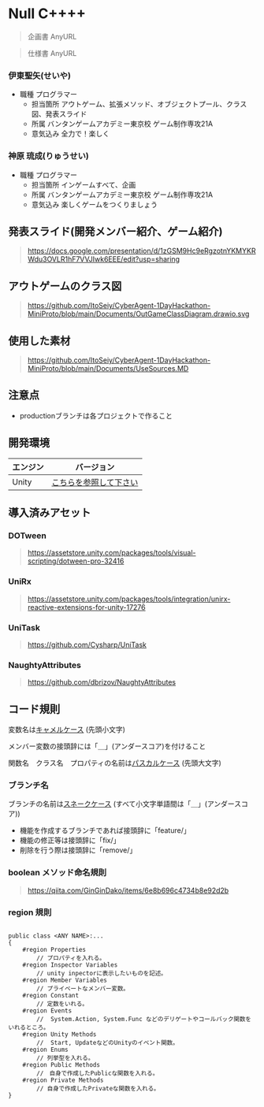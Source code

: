 # Null C++++

> 企画書 AnyURL

> 仕様書 AnyURL

### 伊東聖矢(せいや)
- 職種 プログラマー
  - 担当箇所 アウトゲーム、拡張メソッド、オブジェクトプール、クラス図、発表スライド
  - 所属 バンタンゲームアカデミー東京校 ゲーム制作専攻21A
  - 意気込み 全力で！楽しく

### 神原 琉成(りゅうせい)
- 職種 プログラマー
  - 担当箇所 インゲームすべて、企画
  - 所属 バンタンゲームアカデミー東京校 ゲーム制作専攻21A
  - 意気込み 楽しくゲームをつくりましょう
  
## 発表スライド(開発メンバー紹介、ゲーム紹介)
> https://docs.google.com/presentation/d/1zGSM9Hc9eRgzotnYKMYKRWdu3OVLR1hF7VVJIwk6EEE/edit?usp=sharing

## アウトゲームのクラス図
> https://github.com/ItoSeiy/CyberAgent-1DayHackathon-MiniProto/blob/main/Documents/OutGameClassDiagram.drawio.svg

## 使用した素材
> https://github.com/ItoSeiy/CyberAgent-1DayHackathon-MiniProto/blob/main/Documents/UseSources.MD

## 注意点
- productionブランチは各プロジェクトで作ること

## 開発環境

| エンジン | バージョン  |
| ---------- | ----------- |
| Unity      | [こちらを参照して下さい](ProjectSettings/ProjectVersion.txt#L1) |

## 導入済みアセット

### DOTween
> https://assetstore.unity.com/packages/tools/visual-scripting/dotween-pro-32416

### UniRx
> https://assetstore.unity.com/packages/tools/integration/unirx-reactive-extensions-for-unity-17276

### UniTask
> https://github.com/Cysharp/UniTask

### NaughtyAttributes
> https://github.com/dbrizov/NaughtyAttributes

## コード規則

変数名は[キャメルケース](https://e-words.jp/w/%E3%82%AD%E3%83%A3%E3%83%A1%E3%83%AB%E3%82%B1%E3%83%BC%E3%82%B9.html) (先頭小文字)

メンバー変数の接頭辞には「＿」(アンダースコア)を付けること

関数名　クラス名　プロパティの名前は[パスカルケース](https://wa3.i-3-i.info/word13955.html) (先頭大文字)  

### ブランチ名

ブランチの名前は[スネークケース](https://e-words.jp/w/%E3%82%B9%E3%83%8D%E3%83%BC%E3%82%AF%E3%82%B1%E3%83%BC%E3%82%B9.html#:~:text=%E3%82%B9%E3%83%8D%E3%83%BC%E3%82%AF%E3%82%B1%E3%83%BC%E3%82%B9%E3%81%A8%E3%81%AF%E3%80%81%E3%83%97%E3%83%AD%E3%82%B0%E3%83%A9%E3%83%9F%E3%83%B3%E3%82%B0,%E3%81%AA%E8%A1%A8%E8%A8%98%E3%81%8C%E3%81%93%E3%82%8C%E3%81%AB%E5%BD%93%E3%81%9F%E3%82%8B%E3%80%82)
(すべて小文字単語間は「＿」(アンダースコア))
- 機能を作成するブランチであれば接頭辞に「feature/」
- 機能の修正等は接頭辞に「fix/」
- 削除を行う際は接頭辞に「remove/」

### boolean メソッド命名規則

> https://qiita.com/GinGinDako/items/6e8b696c4734b8e92d2b

### region 規則

```shell

public class <ANY NAME>:...
{
    #region Properties
        // プロパティを入れる。
    #region Inspector Variables
        // unity inpectorに表示したいものを記述。
    #region Member Variables
        // プライベートなメンバー変数。
    #region Constant
        // 定数をいれる。
    #region Events
        //  System.Action, System.Func などのデリゲートやコールバック関数をいれるところ。
    #region Unity Methods
        //  Start, UpdateなどのUnityのイベント関数。
    #region Enums
        // 列挙型を入れる。
    #region Public Methods
        //　自身で作成したPublicな関数を入れる。
    #region Private Methods
        // 自身で作成したPrivateな関数を入れる。
}
```
